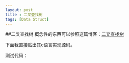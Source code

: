 ```yaml
---
layout: post
title : 二叉查找树
tags: [Data Struct]
---
```


##二叉查找树
概念性的东西可以参照这篇博客：[二叉查找树](http://blog.csdn.net/speedme/article/details/18272791)

下面我直接贴出其c语言实现源码。

<script src="https://gist.github.com/SpeedMe/1419b3508d57de80bbed.js"></script>

测试代码：

<script src="https://gist.github.com/SpeedMe/78650d640113a2457423.js"></script>

